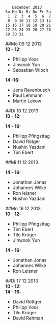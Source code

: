        Dezember 2013
    So Mo Di Mi Do Fr Sa
     1  2  3  4  5  6  7
     8  9 10 11 12 13 14
    15 16 17 18 19 20 21
    22 23 24 25 26 27 28
    29 30 31


##Mo 09 12 2013  
__10 - 12:__  
- Philipp Voss
- Jinwook Yun
- Sebastian Wloch

__14 -16:__  
- Jens Ravenbusch
- Paul Lehmann
- Martin Lexow


##Di 10 12 2013  
__10 - 12:__


__14 - 16:__
- Philipp Pfingsttag
- David Rötger
- Nushin Yazdani
- Tim Ebert

##Mi 11 12 2013  

__14 - 16:__  
- Jonathan Jonas
- Johannes Wilke
- Ron leisner
- Nushin Yazdani


##Mo 16 12 2013  
__10 - 12:__  
- Philipp Pfingsttag
- Tim Ebert
- Tilo Krüger
- Jinwook Yun

__14 - 16:__  
- Jonathan Jonas
- Johannes  Wilke
- Ron Leisner  


##Di 17 12 2013  
__10 - 12:__  
__14 - 16:__  
- David Röttger  
- Philipp Voss  
- Tilo Krüger  
- David Rehman  


